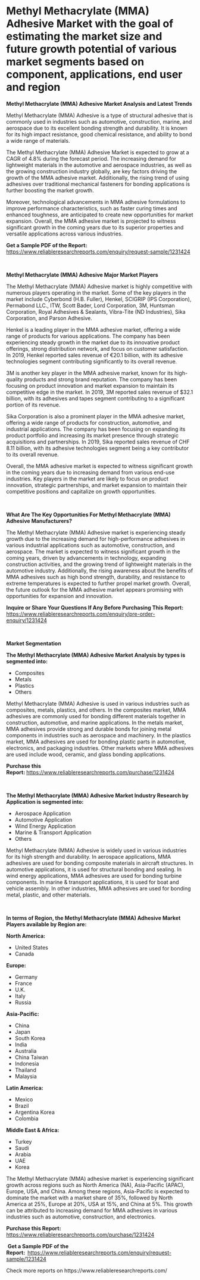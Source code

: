 <p><h1>Methyl Methacrylate (MMA) Adhesive Market with the goal of estimating the market size and future growth potential of various market segments based on component, applications, end user and region</h1></p><p><strong>Methyl Methacrylate (MMA) Adhesive Market Analysis and Latest Trends</strong></p>
<p><p>Methyl Methacrylate (MMA) Adhesive is a type of structural adhesive that is commonly used in industries such as automotive, construction, marine, and aerospace due to its excellent bonding strength and durability. It is known for its high impact resistance, good chemical resistance, and ability to bond a wide range of materials.</p><p>The Methyl Methacrylate (MMA) Adhesive Market is expected to grow at a CAGR of 4.8% during the forecast period. The increasing demand for lightweight materials in the automotive and aerospace industries, as well as the growing construction industry globally, are key factors driving the growth of the MMA adhesive market. Additionally, the rising trend of using adhesives over traditional mechanical fasteners for bonding applications is further boosting the market growth.</p><p>Moreover, technological advancements in MMA adhesive formulations to improve performance characteristics, such as faster curing times and enhanced toughness, are anticipated to create new opportunities for market expansion. Overall, the MMA adhesive market is projected to witness significant growth in the coming years due to its superior properties and versatile applications across various industries.</p></p>
<p><strong>Get a Sample PDF of the Report:&nbsp;</strong> <a href="https://www.reliableresearchreports.com/enquiry/request-sample/1231424">https://www.reliableresearchreports.com/enquiry/request-sample/1231424</a></p>
<p>&nbsp;</p>
<p><strong>Methyl Methacrylate (MMA) Adhesive Major Market Players</strong></p>
<p><p>The Methyl Methacrylate (MMA) Adhesive market is highly competitive with numerous players operating in the market. Some of the key players in the market include Cyberbond (H.B. Fuller), Henkel, SCIGRIP (IPS Corporation), Permabond LLC., ITW, Scott Bader, Lord Corporation, 3M, Huntsman Corporation, Royal Adhesives & Sealants, Vibra-Tite (ND Industries), Sika Corporation, and Parson Adhesive.</p><p>Henkel is a leading player in the MMA adhesive market, offering a wide range of products for various applications. The company has been experiencing steady growth in the market due to its innovative product offerings, strong distribution network, and focus on customer satisfaction. In 2019, Henkel reported sales revenue of €20.1 billion, with its adhesive technologies segment contributing significantly to its overall revenue.</p><p>3M is another key player in the MMA adhesive market, known for its high-quality products and strong brand reputation. The company has been focusing on product innovation and market expansion to maintain its competitive edge in the market. In 2019, 3M reported sales revenue of $32.1 billion, with its adhesives and tapes segment contributing to a significant portion of its revenue.</p><p>Sika Corporation is also a prominent player in the MMA adhesive market, offering a wide range of products for construction, automotive, and industrial applications. The company has been focusing on expanding its product portfolio and increasing its market presence through strategic acquisitions and partnerships. In 2019, Sika reported sales revenue of CHF 8.11 billion, with its adhesive technologies segment being a key contributor to its overall revenue.</p><p>Overall, the MMA adhesive market is expected to witness significant growth in the coming years due to increasing demand from various end-use industries. Key players in the market are likely to focus on product innovation, strategic partnerships, and market expansion to maintain their competitive positions and capitalize on growth opportunities.</p></p>
<p>&nbsp;</p>
<p><strong>What Are The Key Opportunities For Methyl Methacrylate (MMA) Adhesive Manufacturers?</strong></p>
<p><p>The Methyl Methacrylate (MMA) Adhesive market is experiencing steady growth due to the increasing demand for high-performance adhesives in various industrial applications such as automotive, construction, and aerospace. The market is expected to witness significant growth in the coming years, driven by advancements in technology, expanding construction activities, and the growing trend of lightweight materials in the automotive industry. Additionally, the rising awareness about the benefits of MMA adhesives such as high bond strength, durability, and resistance to extreme temperatures is expected to further propel market growth. Overall, the future outlook for the MMA adhesive market appears promising with opportunities for expansion and innovation.</p></p>
<p><strong>Inquire or Share Your Questions If Any Before Purchasing This Report:</strong> <a href="https://www.reliableresearchreports.com/enquiry/pre-order-enquiry/1231424">https://www.reliableresearchreports.com/enquiry/pre-order-enquiry/1231424</a></p>
<p>&nbsp;</p>
<p><strong>Market Segmentation</strong></p>
<p><strong>The Methyl Methacrylate (MMA) Adhesive Market Analysis by types is segmented into:</strong></p>
<p><ul><li>Composites</li><li>Metals</li><li>Plastics</li><li>Others</li></ul></p>
<p><p>Methyl Methacrylate (MMA) Adhesive is used in various industries such as composites, metals, plastics, and others. In the composites market, MMA adhesives are commonly used for bonding different materials together in construction, automotive, and marine applications. In the metals market, MMA adhesives provide strong and durable bonds for joining metal components in industries such as aerospace and machinery. In the plastics market, MMA adhesives are used for bonding plastic parts in automotive, electronics, and packaging industries. Other markets where MMA adhesives are used include wood, ceramic, and glass bonding applications.</p></p>
<p><strong>Purchase this Report:&nbsp;</strong><a href="https://www.reliableresearchreports.com/purchase/1231424">https://www.reliableresearchreports.com/purchase/1231424</a></p>
<p>&nbsp;</p>
<p><strong>The Methyl Methacrylate (MMA) Adhesive Market Industry Research by Application is segmented into:</strong></p>
<p><ul><li>Aerospace Application</li><li>Automotive Application</li><li>Wind Energy Application</li><li>Marine & Transport Application</li><li>Others</li></ul></p>
<p><p>Methyl Methacrylate (MMA) Adhesive is widely used in various industries for its high strength and durability. In aerospace applications, MMA adhesives are used for bonding composite materials in aircraft structures. In automotive applications, it is used for structural bonding and sealing. In wind energy applications, MMA adhesives are used for bonding turbine components. In marine & transport applications, it is used for boat and vehicle assembly. In other industries, MMA adhesives are used for bonding metal, plastic, and other materials.</p></p>
<p>&nbsp;</p>
<p><strong>In terms of Region, the Methyl Methacrylate (MMA) Adhesive Market Players available by Region are:</strong></p>
<p>
    <p> <strong> North America: </strong>
        <ul>
            <li>United States</li>
            <li>Canada</li>
        </ul>
        </p> 
    <p> <strong> Europe: </strong>
        <ul>
            <li>Germany</li>
            <li>France</li>
            <li>U.K.</li>
            <li>Italy</li>
            <li>Russia</li>
        </ul>
        </p> 
    <p> <strong> Asia-Pacific: </strong>
        <ul>
            <li>China</li>
            <li>Japan</li>
            <li>South Korea</li>
            <li>India</li>
            <li>Australia</li>
            <li>China Taiwan</li>
            <li>Indonesia</li>
            <li>Thailand</li>
            <li>Malaysia</li>
        </ul>
        </p> 
    <p> <strong> Latin America: </strong>
        <ul>
            <li>Mexico</li>
            <li>Brazil</li>
            <li>Argentina Korea</li>
            <li>Colombia</li>
        </ul>
        </p> 
    <p> <strong> Middle East & Africa: </strong>
        <ul>
            <li>Turkey</li>
            <li>Saudi</li>
            <li>Arabia</li>
            <li>UAE</li>
            <li>Korea</li>
        </ul>
    </p>
    </p>
<p><p>The Methyl Methacrylate (MMA) adhesive market is experiencing significant growth across regions such as North America (NA), Asia-Pacific (APAC), Europe, USA, and China. Among these regions, Asia-Pacific is expected to dominate the market with a market share of 35%, followed by North America at 25%, Europe at 20%, USA at 15%, and China at 5%. This growth can be attributed to increasing demand for MMA adhesives in various industries such as automotive, construction, and electronics.</p></p>
<p><strong>Purchase this Report: </strong><a href="https://www.reliableresearchreports.com/purchase/1231424">https://www.reliableresearchreports.com/purchase/1231424</a></p>
<p>&nbsp;<strong>Get a Sample PDF of the Report:&nbsp;&nbsp;</strong><a href="https://www.reliableresearchreports.com/enquiry/request-sample/1231424">https://www.reliableresearchreports.com/enquiry/request-sample/1231424</a></p>
<p><strong></strong></p>
<p>Check more reports on https://www.reliableresearchreports.com/</p>